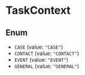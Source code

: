 # TaskContext

## Enum

* `CASE` (value: `"CASE"`)
* `CONTACT` (value: `"CONTACT"`)
* `EVENT` (value: `"EVENT"`)
* `GENERAL` (value: `"GENERAL"`)
